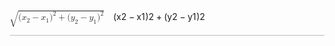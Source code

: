 <span class="katex"><span class="katex-mathml"><math xmlns="http://www.w3.org/1998/Math/MathML"><semantics><mrow><msqrt><mrow><mo stretchy="false">(</mo><msub><mi>x</mi><mn>2</mn></msub><mo>−</mo><msub><mi>x</mi><mn>1</mn></msub><msup><mo stretchy="false">)</mo><mn>2</mn></msup><mo>+</mo><mo stretchy="false">(</mo><msub><mi>y</mi><mn>2</mn></msub><mo>−</mo><msub><mi>y</mi><mn>1</mn></msub><msup><mo stretchy="false">)</mo><mn>2</mn></msup></mrow></msqrt></mrow><annotation encoding="application/x-tex">\sqrt{(x_2 - x_1)^2 + (y_2 - y_1)^2}</annotation></semantics></math></span><span class="katex-html" aria-hidden="true"><span class="base"><span class="strut" style="height:1.24em;vertical-align:-0.30499999999999994em;"></span><span class="mord sqrt"><span class="vlist-t vlist-t2"><span class="vlist-r"><span class="vlist" style="height:0.935em;"><span class="svg-align" style="top:-3.2em;"><span class="pstrut" style="height:3.2em;"></span><span class="mord" style="padding-left:1em;"><span class="mopen">(</span><span class="mord"><span class="mord mathnormal">x</span><span class="msupsub"><span class="vlist-t vlist-t2"><span class="vlist-r"><span class="vlist" style="height:0.30110799999999993em;"><span style="top:-2.5500000000000003em;margin-left:0em;margin-right:0.05em;"><span class="pstrut" style="height:2.7em;"></span><span class="sizing reset-size6 size3 mtight"><span class="mord mtight">2</span></span></span></span><span class="vlist-s">​</span></span><span class="vlist-r"><span class="vlist" style="height:0.15em;"><span></span></span></span></span></span></span><span class="mspace" style="margin-right:0.2222222222222222em;"></span><span class="mbin">−</span><span class="mspace" style="margin-right:0.2222222222222222em;"></span><span class="mord"><span class="mord mathnormal">x</span><span class="msupsub"><span class="vlist-t vlist-t2"><span class="vlist-r"><span class="vlist" style="height:0.30110799999999993em;"><span style="top:-2.5500000000000003em;margin-left:0em;margin-right:0.05em;"><span class="pstrut" style="height:2.7em;"></span><span class="sizing reset-size6 size3 mtight"><span class="mord mtight">1</span></span></span></span><span class="vlist-s">​</span></span><span class="vlist-r"><span class="vlist" style="height:0.15em;"><span></span></span></span></span></span></span><span class="mclose"><span class="mclose">)</span><span class="msupsub"><span class="vlist-t"><span class="vlist-r"><span class="vlist" style="height:0.740108em;"><span style="top:-2.9890000000000003em;margin-right:0.05em;"><span class="pstrut" style="height:2.7em;"></span><span class="sizing reset-size6 size3 mtight"><span class="mord mtight">2</span></span></span></span></span></span></span></span><span class="mspace" style="margin-right:0.2222222222222222em;"></span><span class="mbin">+</span><span class="mspace" style="margin-right:0.2222222222222222em;"></span><span class="mopen">(</span><span class="mord"><span class="mord mathnormal" style="margin-right:0.03588em;">y</span><span class="msupsub"><span class="vlist-t vlist-t2"><span class="vlist-r"><span class="vlist" style="height:0.30110799999999993em;"><span style="top:-2.5500000000000003em;margin-left:-0.03588em;margin-right:0.05em;"><span class="pstrut" style="height:2.7em;"></span><span class="sizing reset-size6 size3 mtight"><span class="mord mtight">2</span></span></span></span><span class="vlist-s">​</span></span><span class="vlist-r"><span class="vlist" style="height:0.15em;"><span></span></span></span></span></span></span><span class="mspace" style="margin-right:0.2222222222222222em;"></span><span class="mbin">−</span><span class="mspace" style="margin-right:0.2222222222222222em;"></span><span class="mord"><span class="mord mathnormal" style="margin-right:0.03588em;">y</span><span class="msupsub"><span class="vlist-t vlist-t2"><span class="vlist-r"><span class="vlist" style="height:0.30110799999999993em;"><span style="top:-2.5500000000000003em;margin-left:-0.03588em;margin-right:0.05em;"><span class="pstrut" style="height:2.7em;"></span><span class="sizing reset-size6 size3 mtight"><span class="mord mtight">1</span></span></span></span><span class="vlist-s">​</span></span><span class="vlist-r"><span class="vlist" style="height:0.15em;"><span></span></span></span></span></span></span><span class="mclose"><span class="mclose">)</span><span class="msupsub"><span class="vlist-t"><span class="vlist-r"><span class="vlist" style="height:0.740108em;"><span style="top:-2.9890000000000003em;margin-right:0.05em;"><span class="pstrut" style="height:2.7em;"></span><span class="sizing reset-size6 size3 mtight"><span class="mord mtight">2</span></span></span></span></span></span></span></span></span></span><span style="top:-2.8950000000000005em;"><span class="pstrut" style="height:3.2em;"></span><span class="hide-tail" style="min-width:1.02em;height:1.28em;"><svg width='400em' height='1.28em' viewBox='0 0 400000 1296' preserveAspectRatio='xMinYMin slice'><path d='M263,681c0.7,0,18,39.7,52,119
c34,79.3,68.167,158.7,102.5,238c34.3,79.3,51.8,119.3,52.5,120
c340,-704.7,510.7,-1060.3,512,-1067
l0 -0
c4.7,-7.3,11,-11,19,-11
H40000v40H1012.3
s-271.3,567,-271.3,567c-38.7,80.7,-84,175,-136,283c-52,108,-89.167,185.3,-111.5,232
c-22.3,46.7,-33.8,70.3,-34.5,71c-4.7,4.7,-12.3,7,-23,7s-12,-1,-12,-1
s-109,-253,-109,-253c-72.7,-168,-109.3,-252,-110,-252c-10.7,8,-22,16.7,-34,26
c-22,17.3,-33.3,26,-34,26s-26,-26,-26,-26s76,-59,76,-59s76,-60,76,-60z
M1001 80h400000v40h-400000z'/></svg></span></span></span><span class="vlist-s">​</span></span><span class="vlist-r"><span class="vlist" style="height:0.30499999999999994em;"><span></span></span></span></span></span></span></span></span>